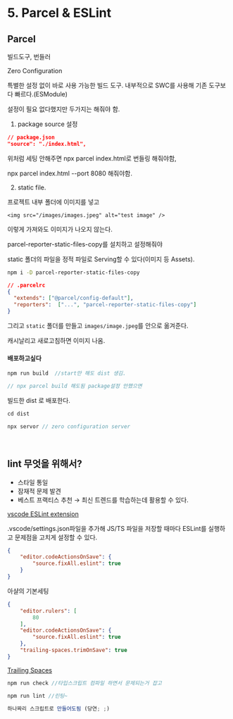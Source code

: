 # 5. Parcel & ESLint

## Parcel

빌드도구, 번들러

Zero Configuration

특별한 설정 없이 바로 사용 가능한 빌드 도구. 내부적으로 SWC를 사용해 기존 도구보다 빠르다.(ESModule)

설정이 필요 없다했지만 두가지는 해줘야 함.

1. package source 설정

```json
// package.json
"source": "./index.html",
```

위처럼 세팅 안해주면 npx parcel index.html로 번들링 해줘야함,

npx parcel index.html --port 8080 해줘야함.

2. static file.

프로젝트 내부 폴더에 이미지를 넣고

`<img src="/images/images.jpeg" alt="test image" />`

이렇게 가져와도 이미지가 나오지 않는다.

parcel-reporter-static-files-copy를 설치하고 설정해줘야

 static 폴더의 파일을 정적 파일로 Serving할 수 있다(이미지 등 Assets).

```bash
npm i -D parcel-reporter-static-files-copy
```

```json
// .parcelrc
{
  "extends": ["@parcel/config-default"],
  "reporters":  ["...", "parcel-reporter-static-files-copy"]
}
```

그리고 `static` 폴더를 만들고 `images/image.jpeg`를 안으로 옮겨준다.

캐시날리고 새로고침하면 이미지 나옴.

#### 배포하고싶다

```js
npm run build  //start만 해도 dist 생김.

// npx parcel build 해도됨 package설정 안했으면
```

빌드한 dist 로 배포한다.

```js
cd dist

npx servor // zero configuration server
```

<br>

## lint 무엇을 위해서?

- 스타일 통일
- 잠재적 문제 발견
- 베스트 프랙티스 추천 → 최신 트렌드를 학습하는데 활용할 수 있다.

[vscode ESLint extension](https://marketplace.visualstudio.com/items?itemName=dbaeumer.vscode-eslint)

.vscode/settings.json파일을 추가해 JS/TS 파일을 저장할 때마다 ESLint를 실행하고 문제점을 고치게 설정할 수 있다.

```json
{
    "editor.codeActionsOnSave": {
        "source.fixAll.eslint": true
    }
}
```

아샬의 기본세팅

```json
{
    "editor.rulers": [
        80
    ],
    "editor.codeActionsOnSave": {
        "source.fixAll.eslint": true
    },
    "trailing-spaces.trimOnSave": true
}
```

[Trailing Spaces](https://marketplace.visualstudio.com/items?itemName=shardulm94.trailing-spaces)

```js
npm run check //타입스크립트 컴파일 하면서 문제되는거 잡고

npm run lint //린팅~

하나짜리 스크립트로 만들어도됨 (당연; ;)
```

